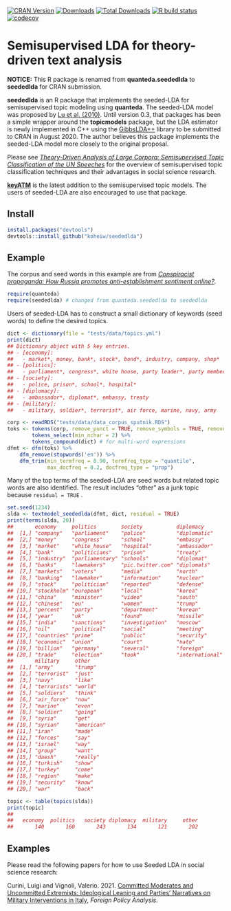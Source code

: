 <!-- badges: start -->

[![CRAN
Version](https://www.r-pkg.org/badges/version/seededlda)](https://CRAN.R-project.org/package=seededlda)
[![Downloads](https://cranlogs.r-pkg.org/badges/seededlda)](https://CRAN.R-project.org/package=seededlda)
[![Total
Downloads](https://cranlogs.r-pkg.org/badges/grand-total/seededlda?color=orange)](https://CRAN.R-project.org/package=seededlda)
[![R build
status](https://github.com/koheiw/seededlda/workflows/R-CMD-check/badge.svg)](https://github.com/koheiw/seededlda/actions)
[![codecov](https://codecov.io/gh/koheiw/seededlda/branch/master/graph/badge.svg)](https://codecov.io/gh/koheiw/seededlda)
<!-- badges: end -->

# Semisupervised LDA for theory-driven text analysis

**NOTICE:** This R package is renamed from **quanteda.seededlda** to
**seededlda** for CRAN submission.

**seededlda** is an R package that implements the seeded-LDA for
semisupervised topic modeling using **quanteda**. The seeded-LDA model
was proposed by [Lu et
al. (2010)](https://dl.acm.org/citation.cfm?id=2119585). Until version
0.3, that packages has been a simple wrapper around the **topicmodels**
package, but the LDA estimator is newly implemented in C++ using the
[GibbsLDA++](http://gibbslda.sourceforge.net/) library to be submitted
to CRAN in August 2020. The author believes this package implements the
seeded-LDA model more closely to the original proposal.

Please see [*Theory-Driven Analysis of Large Corpora: Semisupervised
Topic Classification of the UN
Speeches*](https://journals.sagepub.com/doi/full/10.1177/0894439320907027)
for the overview of semisupervised topic classification techniques and
their advantages in social science research.

[**keyATM**](https://github.com/keyATM/keyATM) is the latest addition to
the semisupervised topic models. The users of seeded-LDA are also
encouraged to use that package.

## Install

``` r
install.packages("devtools")
devtools::install_github("koheiw/seededlda") 
```

## Example

The corpus and seed words in this example are from [*Conspiracist
propaganda: How Russia promotes anti-establishment sentiment
online?*](https://koheiw.net/wp-content/uploads/2019/06/Sputnik-05-ECPR.pdf).

``` r
require(quanteda)
require(seededlda) # changed from quanteda.seededlda to seededlda
```

Users of seeded-LDA has to construct a small dictionary of keywords
(seed words) to define the desired topics.

``` r
dict <- dictionary(file = "tests/data/topics.yml")
print(dict)
## Dictionary object with 5 key entries.
## - [economy]:
##   - market*, money, bank*, stock*, bond*, industry, company, shop*
## - [politics]:
##   - parliament*, congress*, white house, party leader*, party member*, voter*, lawmaker*, politician*
## - [society]:
##   - police, prison*, school*, hospital*
## - [diplomacy]:
##   - ambassador*, diplomat*, embassy, treaty
## - [military]:
##   - military, soldier*, terrorist*, air force, marine, navy, army
```

``` r
corp <- readRDS("tests/data/data_corpus_sputnik.RDS")
toks <- tokens(corp, remove_punct = TRUE, remove_symbols = TRUE, remove_number = TRUE) %>%
        tokens_select(min_nchar = 2) %>% 
        tokens_compound(dict) # for multi-word expressions
dfmt <- dfm(toks) %>% 
    dfm_remove(stopwords('en')) %>% 
    dfm_trim(min_termfreq = 0.90, termfreq_type = "quantile", 
             max_docfreq = 0.2, docfreq_type = "prop")
```

Many of the top terms of the seeded-LDA are seed words but related topic
words are also identified. The result includes “other” as a junk topic
because `residual = TRUE` .

``` r
set.seed(1234)
slda <- textmodel_seededlda(dfmt, dict, residual = TRUE)
print(terms(slda, 20))
##       economy     politics        society           diplomacy      
##  [1,] "company"   "parliament"    "police"          "diplomatic"   
##  [2,] "money"     "congress"      "school"          "embassy"      
##  [3,] "market"    "white_house"   "hospital"        "ambassador"   
##  [4,] "bank"      "politicians"   "prison"          "treaty"       
##  [5,] "industry"  "parliamentary" "schools"         "diplomat"     
##  [6,] "banks"     "lawmakers"     "pic.twitter.com" "diplomats"    
##  [7,] "markets"   "voters"        "media"           "north"        
##  [8,] "banking"   "lawmaker"      "information"     "nuclear"      
##  [9,] "stock"     "politician"    "reported"        "defense"      
## [10,] "stockholm" "european"      "local"           "korea"        
## [11,] "china"     "minister"      "video"           "south"        
## [12,] "chinese"   "eu"            "women"           "trump"        
## [13,] "percent"   "party"         "department"      "korean"       
## [14,] "year"      "uk"            "found"           "missile"      
## [15,] "india"     "sanctions"     "investigation"   "moscow"       
## [16,] "oil"       "political"     "social"          "meeting"      
## [17,] "countries" "prime"         "public"          "security"     
## [18,] "economic"  "union"         "court"           "nato"         
## [19,] "billion"   "germany"       "several"         "foreign"      
## [20,] "trade"     "election"      "took"            "international"
##       military     other     
##  [1,] "army"       "trump"   
##  [2,] "terrorist"  "just"    
##  [3,] "navy"       "like"    
##  [4,] "terrorists" "world"   
##  [5,] "soldiers"   "think"   
##  [6,] "air_force"  "now"     
##  [7,] "marine"     "even"    
##  [8,] "soldier"    "going"   
##  [9,] "syria"      "get"     
## [10,] "syrian"     "american"
## [11,] "iran"       "made"    
## [12,] "forces"     "say"     
## [13,] "israel"     "way"     
## [14,] "group"      "want"    
## [15,] "daesh"      "really"  
## [16,] "turkish"    "show"    
## [17,] "turkey"     "come"    
## [18,] "region"     "make"    
## [19,] "security"   "know"    
## [20,] "war"        "back"
```

``` r
topic <- table(topics(slda))
print(topic)
## 
##   economy  politics   society diplomacy  military     other 
##       140       160       243       134       121       202
```

## Examples

Please read the following papers for how to use Seeded LDA in social
science research:

Curini, Luigi and Vignoli, Valerio. 2021. [Committed Moderates and
Uncommitted Extremists: Ideological Leaning and Parties’ Narratives on
Military Interventions in Italy](https://doi.org/10.1093/fpa/orab016),
*Foreign Policy Analysis*.
